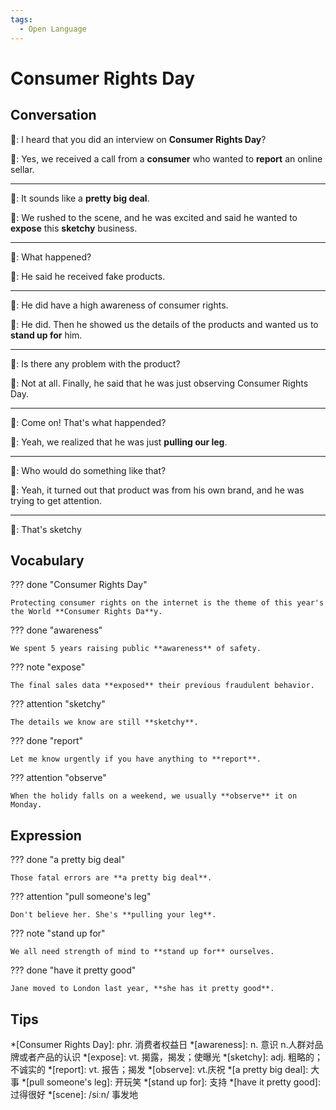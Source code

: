 ```yaml
---
tags:
  - Open Language
---
```

# Consumer Rights Day

## Conversation

👩: I heard that you did an interview on **Consumer Rights Day**?

👦: Yes, we received a call from a **consumer** who wanted to **report** an online sellar.

---

👩: It sounds like a **pretty big deal**.

👦: We rushed to the scene, and he was excited and said he wanted to **expose** this **sketchy** business.

---

👩: What happened?

👦: He said he received fake products.

---

👩: He did have a high awareness of consumer rights.

👦: He did. Then he showed us the details of the products and wanted us to **stand up for** him.

---

👩: Is there any problem with the product?

👦: Not at all. Finally, he said that he was just observing Consumer Rights Day.

---

👩: Come on! That's what happended?

👦: Yeah, we realized that he was just **pulling our leg**.

---

👩: Who would do something like that?

👦: Yeah, it turned out that product was from his own brand, and he was trying to get attention.

---

👩: That's sketchy

## Vocabulary

??? done "Consumer Rights Day"

    Protecting consumer rights on the internet is the theme of this year's the World **Consumer Rights Da**y.

??? done "awareness"

    We spent 5 years raising public **awareness** of safety.

??? note "expose"

    The final sales data **exposed** their previous fraudulent behavior.

??? attention "sketchy"

    The details we know are still **sketchy**.

??? done "report"

    Let me know urgently if you have anything to **report**.

??? attention "observe"

    When the holidy falls on a weekend, we usually **observe** it on Monday.

## Expression

??? done "a pretty big deal"

    Those fatal errors are **a pretty big deal**.

??? attention "pull someone's leg"

    Don't believe her. She's **pulling your leg**.

??? note "stand up for"

    We all need strength of mind to **stand up for** ourselves.

??? done "have it pretty good"

    Jane moved to London last year, **she has it pretty good**.

## Tips

*[Consumer Rights Day]: phr. 消费者权益日
*[awareness]: n. 意识 n.人群对品牌或者产品的认识
*[expose]: vt. 揭露，揭发；使曝光
*[sketchy]: adj. 粗略的；不诚实的
*[report]: vt. 报告；揭发
*[observe]: vt.庆祝
*[a pretty big deal]: 大事
*[pull someone's leg]: 开玩笑
*[stand up for]: 支持
*[have it pretty good]: 过得很好
*[scene]: /siːn/ 事发地

